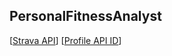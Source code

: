 ## PersonalFitnessAnalyst ##

[[Strava API](https://developers.strava.com/)] [[Profile API ID](https://www.strava.com/settings/api)]